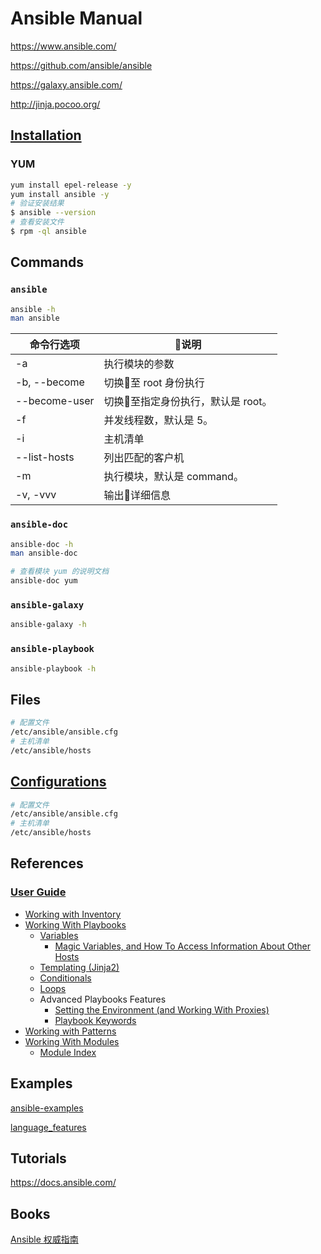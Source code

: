 # Ansible Manual

<https://www.ansible.com/>

<https://github.com/ansible/ansible>

<https://galaxy.ansible.com/>

<http://jinja.pocoo.org/>

## [Installation](http://docs.ansible.com/ansible/intro_installation.html)

### YUM

```bash
yum install epel-release -y
yum install ansible -y
# 验证安装结果
$ ansible --version
# 查看安装文件
$ rpm -ql ansible
```

## Commands

### `ansible`

```bash
ansible -h
man ansible
```

命令行选项 | 说明
--- | ---
-a | 执行模块的参数
-b, --become | 切换至 root 身份执行
--become-user | 切换至指定身份执行，默认是 root。
-f | 并发线程数，默认是 5。
-i | 主机清单
--list-hosts | 列出匹配的客户机
-m | 执行模块，默认是 command。
-v, -vvv | 输出详细信息

### `ansible-doc`

```bash
ansible-doc -h
man ansible-doc
```

```bash
# 查看模块 yum 的说明文档
ansible-doc yum
```

### `ansible-galaxy`

```bash
ansible-galaxy -h
```

### `ansible-playbook`

```bash
ansible-playbook -h
```

## Files

```bash
# 配置文件
/etc/ansible/ansible.cfg
# 主机清单
/etc/ansible/hosts
```

## [Configurations](http://docs.ansible.com/ansible/latest/intro_configuration.html)

```bash
# 配置文件
/etc/ansible/ansible.cfg
# 主机清单
/etc/ansible/hosts
```

## References

### [User Guide](https://docs.ansible.com/ansible/latest/user_guide/index.html)

- [Working with Inventory](https://docs.ansible.com/ansible/latest/user_guide/intro_inventory.html)
- [Working With Playbooks](https://docs.ansible.com/ansible/latest/user_guide/playbooks.html)
  - [Variables](https://docs.ansible.com/ansible/latest/user_guide/playbooks_variables.html)
    - [Magic Variables, and How To Access Information About Other Hosts](https://docs.ansible.com/ansible/latest/user_guide/playbooks_variables.html#magic-variables-and-how-to-access-information-about-other-hosts)
  - [Templating (Jinja2)](https://docs.ansible.com/ansible/latest/user_guide/playbooks_templating.html)
  - [Conditionals](https://docs.ansible.com/ansible/latest/user_guide/playbooks_conditionals.html)
  - [Loops](https://docs.ansible.com/ansible/latest/user_guide/playbooks_loops.html)
  - Advanced Playbooks Features
    - [Setting the Environment (and Working With Proxies)](https://docs.ansible.com/ansible/latest/user_guide/playbooks_environment.html)
    - [Playbook Keywords](https://docs.ansible.com/ansible/latest/reference_appendices/playbooks_keywords.html#playbook-keywords)
- [Working with Patterns](https://docs.ansible.com/ansible/latest/user_guide/intro_patterns.html)
- [Working With Modules](https://docs.ansible.com/ansible/latest/user_guide/modules.html)
  - [Module Index](https://docs.ansible.com/ansible/latest/modules/modules_by_category.html)

## Examples

[ansible-examples](https://github.com/ansible/ansible-examples)

[language_features](https://github.com/ansible/ansible-examples/tree/master/language_features)

## Tutorials

<https://docs.ansible.com/>

## Books

[Ansible 权威指南](http://mrhuangyuhui.gitee.io/books/ZRzxpt.html)